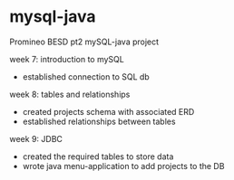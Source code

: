 # mysql-java
Promineo BESD pt2 mySQL-java project

week 7: introduction to mySQL
  - established connection to SQL db

week 8: tables and relationships
  - created projects schema with associated ERD
  - established relationships between tables

week 9: JDBC
  - created the required tables to store data
  - wrote java menu-application to add projects to the DB
